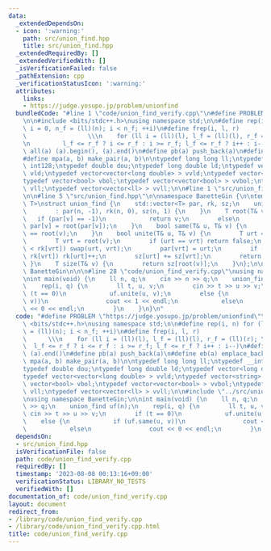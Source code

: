 ```yaml
---
data:
  _extendedDependsOn:
  - icon: ':warning:'
    path: src/union_find.hpp
    title: src/union_find.hpp
  _extendedRequiredBy: []
  _extendedVerifiedWith: []
  _isVerificationFailed: false
  _pathExtension: cpp
  _verificationStatusIcon: ':warning:'
  attributes:
    links:
    - https://judge.yosupo.jp/problem/unionfind
  bundledCode: "#line 1 \"code/union_find_verify.cpp\"\n#define PROBLEM \"https://judge.yosupo.jp/problem/unionfind\"\
    \n\n#include <bits/stdc++.h>\nusing namespace std;\n\n#define rep(i, n) for (ll\
    \ i = 0, n_f = (ll)(n); i < n_f; ++i)\n#define frep(i, l, r)                 \
    \                 \\\n    for (ll i = (ll)(l), l_f = (ll)(l), r_f = (ll)(r); \\\
    \n         l_f <= r_f ? i <= r_f : i >= r_f; l_f <= r_f ? i++ : i--)\n#define\
    \ all(a) (a).begin(), (a).end()\n#define pb(a) push_back(a)\n#define eb(a) emplace_back(a)\n\
    #define mpa(a, b) make_pair(a, b)\n\ntypedef long long ll;\ntypedef __int128_t\
    \ int128;\ntypedef double dou;\ntypedef long double ld;\ntypedef vector<long double>\
    \ vld;\ntypedef vector<vector<long double> > vvld;\ntypedef vector<string> vstr;\n\
    typedef vector<bool> vbol;\ntypedef vector<vector<bool> > vvbol;\ntypedef vector<ll>\
    \ vll;\ntypedef vector<vector<ll> > vvll;\n\n#line 1 \"src/union_find.hpp\"\n\n\
    \n\n#line 5 \"src/union_find.hpp\"\n\nnamespace BanetteGin {\n\ntemplate <class\
    \ T>\nstruct union_find {\n    std::vector<T> par, rk, sz;\n    union_find(T n)\n\
    \        : par(n, -1), rk(n, 0), sz(n, 1) {\n    }\n    T root(T& v) {\n     \
    \   if (par[v] == -1)\n            return v;\n        else\n            return\
    \ par[v] = root(par[v]);\n    }\n    bool same(T& u, T& v) {\n        return root(u)\
    \ == root(v);\n    }\n    bool unite(T& u, T& v) {\n        T urt = root(u);\n\
    \        T vrt = root(v);\n        if (urt == vrt) return false;\n        if (rk[urt]\
    \ < rk[vrt]) swap(urt, vrt);\n        par[vrt] = urt;\n        if (rk[urt] ==\
    \ rk[vrt]) rk[urt]++;\n        sz[urt] += sz[vrt];\n        return true;\n   \
    \ }\n    T size(T& v) {\n        return sz[root(v)];\n    }\n};\n\n}  // namespace\
    \ BanetteGin\n\n\n#line 28 \"code/union_find_verify.cpp\"\nusing namespace BanetteGin;\n\
    \nint main(void) {\n    ll n, q;\n    cin >> n >> q;\n    union_find uf(n);\n\
    \    rep(i, q) {\n        ll t, u, v;\n        cin >> t >> u >> v;\n        if\
    \ (t == 0)\n            uf.unite(u, v);\n        else {\n            if (uf.same(u,\
    \ v))\n                cout << 1 << endl;\n            else\n                cout\
    \ << 0 << endl;\n        }\n    }\n}\n"
  code: "#define PROBLEM \"https://judge.yosupo.jp/problem/unionfind\"\n\n#include\
    \ <bits/stdc++.h>\nusing namespace std;\n\n#define rep(i, n) for (ll i = 0, n_f\
    \ = (ll)(n); i < n_f; ++i)\n#define frep(i, l, r)                            \
    \      \\\n    for (ll i = (ll)(l), l_f = (ll)(l), r_f = (ll)(r); \\\n       \
    \  l_f <= r_f ? i <= r_f : i >= r_f; l_f <= r_f ? i++ : i--)\n#define all(a) (a).begin(),\
    \ (a).end()\n#define pb(a) push_back(a)\n#define eb(a) emplace_back(a)\n#define\
    \ mpa(a, b) make_pair(a, b)\n\ntypedef long long ll;\ntypedef __int128_t int128;\n\
    typedef double dou;\ntypedef long double ld;\ntypedef vector<long double> vld;\n\
    typedef vector<vector<long double> > vvld;\ntypedef vector<string> vstr;\ntypedef\
    \ vector<bool> vbol;\ntypedef vector<vector<bool> > vvbol;\ntypedef vector<ll>\
    \ vll;\ntypedef vector<vector<ll> > vvll;\n\n#include \"../src/union_find.hpp\"\
    \nusing namespace BanetteGin;\n\nint main(void) {\n    ll n, q;\n    cin >> n\
    \ >> q;\n    union_find uf(n);\n    rep(i, q) {\n        ll t, u, v;\n       \
    \ cin >> t >> u >> v;\n        if (t == 0)\n            uf.unite(u, v);\n    \
    \    else {\n            if (uf.same(u, v))\n                cout << 1 << endl;\n\
    \            else\n                cout << 0 << endl;\n        }\n    }\n}"
  dependsOn:
  - src/union_find.hpp
  isVerificationFile: false
  path: code/union_find_verify.cpp
  requiredBy: []
  timestamp: '2023-08-08 00:13:16+09:00'
  verificationStatus: LIBRARY_NO_TESTS
  verifiedWith: []
documentation_of: code/union_find_verify.cpp
layout: document
redirect_from:
- /library/code/union_find_verify.cpp
- /library/code/union_find_verify.cpp.html
title: code/union_find_verify.cpp
---
```

